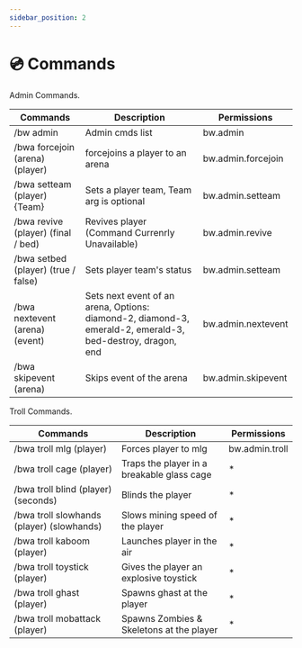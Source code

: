 ```yaml
---
sidebar_position: 2
---
```


# 💿 Commands

Admin Commands.

| Commands | Description | Permissions |
| ---- | ---- | ---- |
| /bw admin | Admin cmds list | bw.admin |
| /bwa forcejoin (arena) (player) | forcejoins a player to an arena | bw.admin.forcejoin |
| /bwa setteam (player) {Team} | Sets a player team, Team arg is optional | bw.admin.setteam |
| /bwa revive (player) (final / bed) | Revives player (Command Currenrly Unavailable) | bw.admin.revive |
| /bwa setbed (player) (true / false) | Sets player team's status | bw.admin.setteam |
| /bwa nextevent (arena) (event) | Sets next event of an arena, Options: diamond-2, diamond-3, emerald-2, emerald-3, bed-destroy, dragon, end | bw.admin.nextevent |
| /bwa skipevent (arena) | Skips event of the arena | bw.admin.skipevent |

Troll Commands.

| Commands | Description | Permissions |
| ---- | ---- | ---- |
| /bwa troll mlg (player) | Forces player to mlg | bw.admin.troll |
| /bwa troll cage (player) | Traps the player in a breakable glass cage | * |
| /bwa troll blind (player) (seconds) | Blinds the player | * |
| /bwa troll slowhands (player) (slowhands) | Slows mining speed of the player | * |
| /bwa troll kaboom (player) | Launches player in the air | * |
| /bwa troll toystick (player) | Gives the player an explosive toystick | * |
| /bwa troll ghast (player) | Spawns ghast at the player | * |
| /bwa troll mobattack (player) | Spawns Zombies & Skeletons at the player | * |
